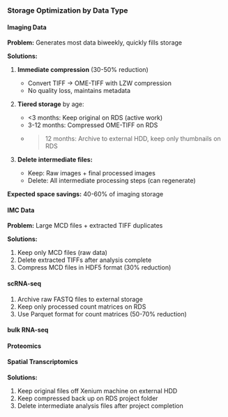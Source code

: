 ### Storage Optimization by Data Type

#### Imaging Data

**Problem:** Generates most data biweekly, quickly fills storage

**Solutions:**

1. **Immediate compression** (30-50% reduction)
   - Convert TIFF → OME-TIFF with LZW compression
   - No quality loss, maintains metadata
   
2. **Tiered storage** by age:
   - <3 months: Keep original on RDS (active work)
   - 3-12 months: Compressed OME-TIFF on RDS
   - >12 months: Archive to external HDD, keep only thumbnails on RDS

3. **Delete intermediate files:**
   - Keep: Raw images + final processed images
   - Delete: All intermediate processing steps (can regenerate)

**Expected space savings:** 40-60% of imaging storage

#### IMC Data

**Problem:** Large MCD files + extracted TIFF duplicates

**Solutions:**

1. Keep only MCD files (raw data)
2. Delete extracted TIFFs after analysis complete
3. Compress MCD files in HDF5 format (30% reduction)

#### scRNA-seq

1. Archive raw FASTQ files to external storage
2. Keep only processed count matrices on RDS
3. Use Parquet format for count matrices (50-70% reduction)

#### bulk RNA-seq

#### Proteomics

#### Spatial Transcriptomics

**Solutions:**

1. Keep original files off Xenium machine on external HDD
2. Keep compressed back up on RDS project folder
3. Delete intermediate analysis files after project completion